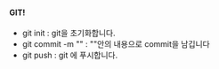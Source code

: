 <h4>GIT!</h4>


- git init : git을 초기화합니다.
- git commit -m "" : ""안의 내용으로 commit을 남깁니다
- git push : git 에 푸시합니다.